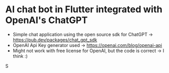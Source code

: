 # AI chat bot in Flutter integrated with OpenAI's ChatGPT

- Simple chat application using the open source sdk for ChatGPT -> https://pub.dev/packages/chat_gpt_sdk
- OpenAI Api Key generator used -> https://openai.com/blog/openai-api
- Might not work with free license for OpenAI, but the code is correct -> I think :)
  
S

